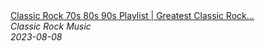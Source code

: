 <!--2023-08-08 13:30:11-->
<div class="yb">
  <a class="nodecor" href="/index.html?rok/classic_rock_70s_80s_90s_playlist_greatest_classic_rock_hits">
    <img class="preview" data-videoid="LIpZHXKnq0o" src="https://i1.ytimg.com/vi/LIpZHXKnq0o/hqdefault.jpg" align="middle" alt="">
  </a>
  <div class="inlbl text">
    <a class="nodecor" href="/index.html?rok/classic_rock_70s_80s_90s_playlist_greatest_classic_rock_hits">Classic Rock 70s 80s 90s Playlist | Greatest Classic Rock...</a><br>
    <i class="smaller2">Classic Rock Music</i><br>
    <i class="smaller3">2023-08-08</i>
  </div>
</div>
